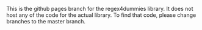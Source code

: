 This is the github pages branch for the regex4dummies library. It does not host any of the code for the actual library. To find that code, please change branches to the master branch.
